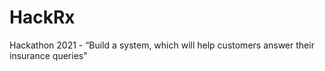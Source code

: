 # HackRx
Hackathon 2021 -  “Build a system, which will help customers answer their insurance queries"
